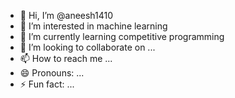 - 👋 Hi, I’m @aneesh1410
- 👀 I’m interested in machine learning
- 🌱 I’m currently learning competitive programming 
- 💞️ I’m looking to collaborate on ...
- 📫 How to reach me ...
- 😄 Pronouns: ...
- ⚡ Fun fact: ...

<!---
aneesh1410/aneesh1410 is a ✨ special ✨ repository because its `README.md` (this file) appears on your GitHub profile.
You can click the Preview link to take a look at your changes.
--->
